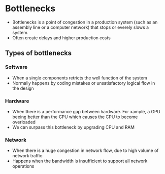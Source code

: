 # Bottlenecks
- Bottlenecks is a point of congestion in a production system (such as an assembly line or a computer network) that stops or everely slows a system.
- Often create delays and higher production costs
## Types of bottlenecks
### Software
- When a single components retricts the well function of the system
- Normally happens by coding mistakes or unsatisfactory logical flow in the design
### Hardware
- When there is a performance gap between hardware. For xample, a GPU beeing better than the CPU which causes the CPU to become overloaded
- We can surpass this bottleneck by upgrading CPU and RAM
### Network
- When there is a huge congestion in network flow, due to high volume of network traffic
- Happens when the bandwidth is insufficient to support all network operations